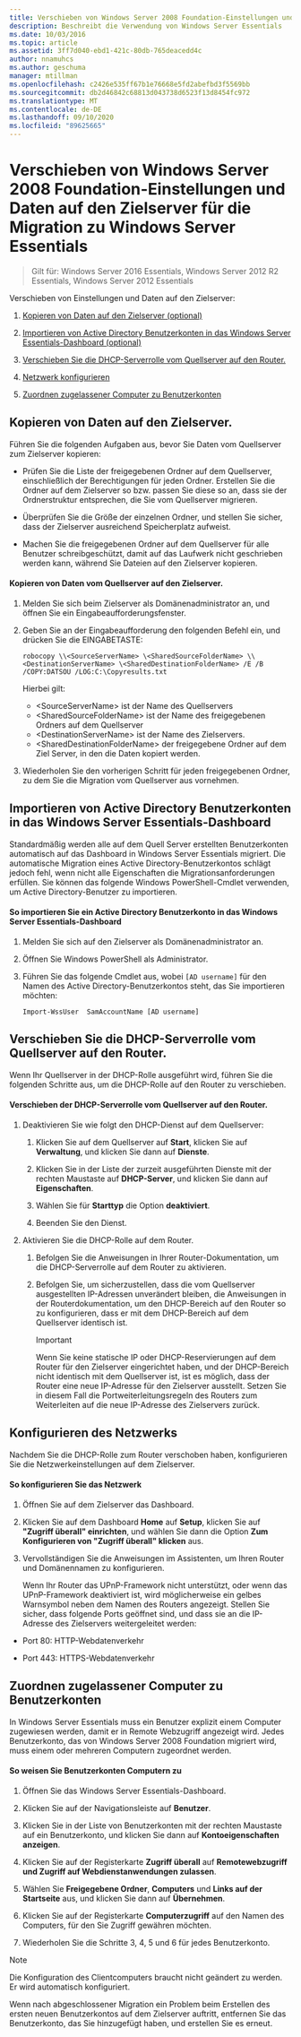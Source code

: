 ```yaml
---
title: Verschieben von Windows Server 2008 Foundation-Einstellungen und Daten auf den Zielserver für die Migration zu Windows Server Essentials
description: Beschreibt die Verwendung von Windows Server Essentials
ms.date: 10/03/2016
ms.topic: article
ms.assetid: 3ff7d040-ebd1-421c-80db-765deacedd4c
author: nnamuhcs
ms.author: geschuma
manager: mtillman
ms.openlocfilehash: c2426e535ff67b1e76668e5fd2abefbd3f5569bb
ms.sourcegitcommit: db2d46842c68813d043738d6523f13d8454fc972
ms.translationtype: MT
ms.contentlocale: de-DE
ms.lasthandoff: 09/10/2020
ms.locfileid: "89625665"
---
```

# <a name="move-windows-server-2008-foundation-settings-and-data-to-the-destination-server-for-windows-server-essentials-migration"></a>Verschieben von Windows Server 2008 Foundation-Einstellungen und Daten auf den Zielserver für die Migration zu Windows Server Essentials

>Gilt für: Windows Server 2016 Essentials, Windows Server 2012 R2 Essentials, Windows Server 2012 Essentials

Verschieben von Einstellungen und Daten auf den Zielserver:

1. [Kopieren von Daten auf den Zielserver (optional)](#copy-data-to-the-destination-server)

2. [Importieren von Active Directory Benutzerkonten in das Windows Server Essentials-Dashboard (optional)](#import-active-directory-user-accounts-to-the-windows-server-essentials-dashboard)

3. [Verschieben Sie die DHCP-Serverrolle vom Quellserver auf den Router.](#move-the-dhcp-server-role-from-the-source-server-to-the-router)

4. [Netzwerk konfigurieren](#configure-the-network)

5. [Zuordnen zugelassener Computer zu Benutzerkonten](#map-permitted-computers-to-user-accounts)

## <a name="copy-data-to-the-destination-server"></a>Kopieren von Daten auf den Zielserver.
 Führen Sie die folgenden Aufgaben aus, bevor Sie Daten vom Quellserver zum Zielserver kopieren:

- Prüfen Sie die Liste der freigegebenen Ordner auf dem Quellserver, einschließlich der Berechtigungen für jeden Ordner. Erstellen Sie die Ordner auf dem Zielserver so bzw. passen Sie diese so an, dass sie der Ordnerstruktur entsprechen, die Sie vom Quellserver migrieren.

- Überprüfen Sie die Größe der einzelnen Ordner, und stellen Sie sicher, dass der Zielserver ausreichend Speicherplatz aufweist.

- Machen Sie die freigegebenen Ordner auf dem Quellserver für alle Benutzer schreibgeschützt, damit auf das Laufwerk nicht geschrieben werden kann, während Sie Dateien auf den Zielserver kopieren.

#### <a name="to-copy-data-from-the-source-server-to-the-destination-server"></a>Kopieren von Daten vom Quellserver auf den Zielserver.

1.  Melden Sie sich beim Zielserver als Domänenadministrator an, und öffnen Sie ein Eingabeaufforderungsfenster.

2.  Geben Sie an der Eingabeaufforderung den folgenden Befehl ein, und drücken Sie die EINGABETASTE:

    `robocopy \\<SourceServerName> \<SharedSourceFolderName> \\<DestinationServerName> \<SharedDestinationFolderName> /E /B /COPY:DATSOU /LOG:C:\Copyresults.txt`

     Hierbei gilt:
     - \<SourceServerName\> ist der Name des Quellservers
     - \<SharedSourceFolderName\> ist der Name des freigegebenen Ordners auf dem Quellserver
     - \<DestinationServerName\> ist der Name des Zielservers.
     - \<SharedDestinationFolderName\> der freigegebene Ordner auf dem Ziel Server, in den die Daten kopiert werden.

3.  Wiederholen Sie den vorherigen Schritt für jeden freigegebenen Ordner, zu dem Sie die Migration vom Quellserver aus vornehmen.

## <a name="import-active-directory-user-accounts-to-the-windows-server-essentials-dashboard"></a>Importieren von Active Directory Benutzerkonten in das Windows Server Essentials-Dashboard
 Standardmäßig werden alle auf dem Quell Server erstellten Benutzerkonten automatisch auf das Dashboard in Windows Server Essentials migriert. Die automatische Migration eines Active Directory-Benutzerkontos schlägt jedoch fehl, wenn nicht alle Eigenschaften die Migrationsanforderungen erfüllen. Sie können das folgende Windows PowerShell-Cmdlet verwenden, um Active Directory-Benutzer zu importieren.

#### <a name="to-import-an-active-directory-user-account-to-the-windows-server-essentials-dashboard"></a>So importieren Sie ein Active Directory Benutzerkonto in das Windows Server Essentials-Dashboard

1.  Melden Sie sich auf den Zielserver als Domänenadministrator an.

2.  Öffnen Sie Windows PowerShell als Administrator.

3.  Führen Sie das folgende Cmdlet aus, wobei `[AD username]` für den Namen des Active Directory-Benutzerkontos steht, das Sie importieren möchten:

     `Import-WssUser  SamAccountName [AD username]`

## <a name="move-the-dhcp-server-role-from-the-source-server-to-the-router"></a>Verschieben Sie die DHCP-Serverrolle vom Quellserver auf den Router.
 Wenn Ihr Quellserver in der DHCP-Rolle ausgeführt wird, führen Sie die folgenden Schritte aus, um die DHCP-Rolle auf den Router zu verschieben.

#### <a name="to-move-the-dhcp-role-from-the-source-server-to-the-router"></a>Verschieben der DHCP-Serverrolle vom Quellserver auf den Router.

1.  Deaktivieren Sie wie folgt den DHCP-Dienst auf dem Quellserver:

    1.  Klicken Sie auf dem Quellserver auf **Start**, klicken Sie auf **Verwaltung**, und klicken Sie dann auf **Dienste**.

    2.  Klicken Sie in der Liste der zurzeit ausgeführten Dienste mit der rechten Maustaste auf **DHCP-Server**, und klicken Sie dann auf **Eigenschaften**.

    3.  Wählen Sie für **Starttyp** die Option **deaktiviert**.

    4.  Beenden Sie den Dienst.

2.  Aktivieren Sie die DHCP-Rolle auf dem Router.

    1.  Befolgen Sie die Anweisungen in Ihrer Router-Dokumentation, um die DHCP-Serverrolle auf dem Router zu aktivieren.

    2.  Befolgen Sie, um sicherzustellen, dass die vom Quellserver ausgestellten IP-Adressen unverändert bleiben, die Anweisungen in der Routerdokumentation, um den DHCP-Bereich auf den Router so zu konfigurieren, dass er mit dem DHCP-Bereich auf dem Quellserver identisch ist.

        > [!IMPORTANT]
        >  Wenn Sie keine statische IP oder DHCP-Reservierungen auf dem Router für den Zielserver eingerichtet haben, und der DHCP-Bereich nicht identisch mit dem Quellserver ist, ist es möglich, dass der Router eine neue IP-Adresse für den Zielserver ausstellt. Setzen Sie in diesem Fall die Portweiterleitungsregeln des Routers zum Weiterleiten auf die neue IP-Adresse des Zielservers zurück.

## <a name="configure-the-network"></a>Konfigurieren des Netzwerks
 Nachdem Sie die DHCP-Rolle zum Router verschoben haben, konfigurieren Sie die Netzwerkeinstellungen auf dem Zielserver.

#### <a name="to-configure-the-network"></a>So konfigurieren Sie das Netzwerk

1. Öffnen Sie auf dem Zielserver das Dashboard.

2. Klicken Sie auf dem Dashboard **Home** auf **Setup**, klicken Sie auf **"Zugriff überall" einrichten**, und wählen Sie dann die Option **Zum Konfigurieren von "Zugriff überall" klicken** aus.

3. Vervollständigen Sie die Anweisungen im Assistenten, um Ihren Router und Domänennamen zu konfigurieren.

   Wenn Ihr Router das UPnP-Framework nicht unterstützt, oder wenn das UPnP-Framework deaktiviert ist, wird möglicherweise ein gelbes Warnsymbol neben dem Namen des Routers angezeigt. Stellen Sie sicher, dass folgende Ports geöffnet sind, und dass sie an die IP-Adresse des Zielservers weitergeleitet werden:

-   Port 80: HTTP-Webdatenverkehr

-   Port 443: HTTPS-Webdatenverkehr

## <a name="map-permitted-computers-to-user-accounts"></a>Zuordnen zugelassener Computer zu Benutzerkonten
 In Windows Server Essentials muss ein Benutzer explizit einem Computer zugewiesen werden, damit er in Remote Webzugriff angezeigt wird. Jedes Benutzerkonto, das von Windows Server 2008 Foundation migriert wird, muss einem oder mehreren Computern zugeordnet werden.

#### <a name="to-map-user-accounts-to-computers"></a>So weisen Sie Benutzerkonten Computern zu

1.  Öffnen Sie das Windows Server Essentials-Dashboard.

2.  Klicken Sie auf der Navigationsleiste auf **Benutzer**.

3.  Klicken Sie in der Liste von Benutzerkonten mit der rechten Maustaste auf ein Benutzerkonto, und klicken Sie dann auf **Kontoeigenschaften anzeigen**.

4.  Klicken Sie auf der Registerkarte **Zugriff überall** auf **Remotewebzugriff und Zugriff auf Webdienstanwendungen zulassen**.

5.  Wählen Sie **Freigegebene Ordner**, **Computers** und **Links auf der Startseite** aus, und klicken Sie dann auf **Übernehmen**.

6.  Klicken Sie auf der Registerkarte **Computerzugriff** auf den Namen des Computers, für den Sie Zugriff gewähren möchten.

7.  Wiederholen Sie die Schritte 3, 4, 5 und 6 für jedes Benutzerkonto.

> [!NOTE]
> Die Konfiguration des Clientcomputers braucht nicht geändert zu werden. Er wird automatisch konfiguriert.
>
> Wenn nach abgeschlossener Migration ein Problem beim Erstellen des ersten neuen Benutzerkontos auf dem Zielserver auftritt, entfernen Sie das Benutzerkonto, das Sie hinzugefügt haben, und erstellen Sie es erneut.
